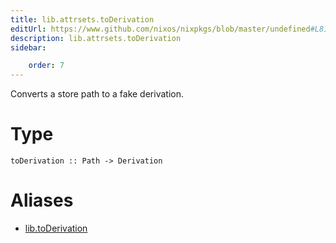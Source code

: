 ```yaml
---
title: lib.attrsets.toDerivation
editUrl: https://www.github.com/nixos/nixpkgs/blob/master/undefined#L819C6
description: lib.attrsets.toDerivation
sidebar:

    order: 7
---
```


Converts a store path to a fake derivation.

# Type

```
toDerivation :: Path -> Derivation
```


# Aliases

- [lib.toDerivation](/nix-doc-comments/reference/lib/lib-toderivation)



